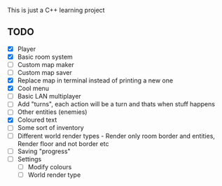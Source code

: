 This is just a C++ learning project

## TODO
- [x] Player
- [x] Basic room system
- [ ] Custom map maker
- [ ] Custom map saver
- [x] Replace map in terminal instead of printing a new one
- [x] Cool menu
- [ ] Basic LAN multiplayer
- [ ] Add "turns", each action will be a turn and thats when stuff happens
- [ ] Other entities (enemies)
- [x] Coloured text
- [ ] Some sort of inventory
- [ ] Different world render types - Render only room border and entities, Render floor and not border etc
- [ ] Saving "progress"
- [ ] Settings
  - [ ] Modify colours
  - [ ] World render type